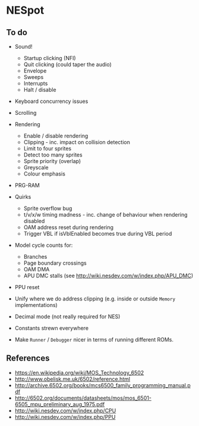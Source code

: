 # NESpot

## To do

- Sound!
  - Startup clicking (NFI)
  - Quit clicking (could taper the audio)
  - Envelope
  - Sweeps
  - Interrupts
  - Halt / disable

- Keyboard concurrency issues

- Scrolling

- Rendering

  - Enable / disable rendering
  - Clipping - inc. impact on collision detection
  - Limit to four sprites
  - Detect too many sprites
  - Sprite priority (overlap)
  - Greyscale
  - Colour emphasis

- PRG-RAM

- Quirks

  - Sprite overflow bug
  - t/v/x/w timing madness - inc. change of behaviour when rendering disabled
  - OAM address reset during rendering
  - Trigger VBL if isVblEnabled becomes true during VBL period

- Model cycle counts for:

  - Branches
  - Page boundary crossings 
  - OAM DMA
  - APU DMC stalls (see http://wiki.nesdev.com/w/index.php/APU_DMC)
  
- PPU reset
  
- Unify where we do address clipping (e.g. inside or outside `Memory` implementations)
  
- Decimal mode (not really required for NES)

- Constants strewn everywhere

- Make `Runner` / `Debugger` nicer in terms of running different ROMs.


## References

- https://en.wikipedia.org/wiki/MOS_Technology_6502
- http://www.obelisk.me.uk/6502/reference.html
- http://archive.6502.org/books/mcs6500_family_programming_manual.pdf
- http://6502.org/documents/datasheets/mos/mos_6501-6505_mpu_preliminary_aug_1975.pdf
- http://wiki.nesdev.com/w/index.php/CPU 
- http://wiki.nesdev.com/w/index.php/PPU
